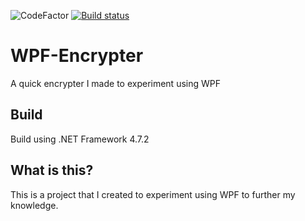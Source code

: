 ![CodeFactor](https://img.shields.io/codefactor/grade/github/spookywooky3/wpf-encrypter) [![Build status](https://ci.appveyor.com/api/projects/status/rlocj3j30x90dv3f?svg=true)](https://ci.appveyor.com/project/Spookywooky3/wpf-encrypter)
# WPF-Encrypter
A quick encrypter I made to experiment using WPF
## Build
Build using .NET Framework 4.7.2
## What is this?
This is a project that I created to experiment using WPF to further my knowledge.
